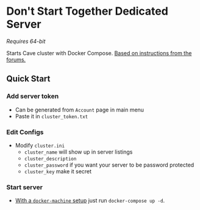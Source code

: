 

# Don't Start Together Dedicated Server

*Requires 64-bit*

Starts Cave cluster with Docker Compose. [Based on instructions from the forums.](http://forums.kleientertainment.com/topic/64441-dedicated-server-quick-setup-guide-linux/)

## Quick Start

### Add server token

* Can be generated from `Account` page in main menu
* Paste it in `cluster_token.txt`

### Edit Configs

* Modify `cluster.ini`
	- `cluster_name` will show up in server listings
    - `cluster_description` 
    - `cluster_password` if you want your server to be password protected
    - `cluster_key` make it secret

### Start server

* [With a `docker-machine` setup][0] just run `docker-compose up -d`.

[0]:https://docs.docker.com/machine/get-started-cloud/